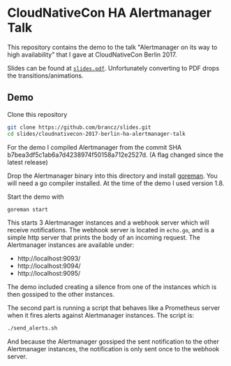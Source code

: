CloudNativeCon HA Alertmanager Talk
===================================

This repository contains the demo to the talk "Alertmanager on its way to high
availability" that I gave at CloudNativeCon Berlin 2017.

Slides can be found at [`slides.pdf`](slides.pdf). Unfortunately converting to
PDF drops the transitions/animations.

Demo
----

Clone this repository

```bash
git clone https://github.com/brancz/slides.git
cd slides/cloudnativecon-2017-berlin-ha-alertmanager-talk
```

For the demo I compiled Alertmanager from the commit SHA
b7bea3df5c1ab6a7d4238974f50158a712e2527d. (A flag changed since the latest
release)

Drop the Alertmanager binary into this directory and install
[goreman](https://github.com/mattn/goreman). You will need a go compiler
installed. At the time of the demo I used version 1.8.

Start the demo with

```bash
goreman start
```

This starts 3 Alertmanager instances and a webhook server which will receive
notifications. The webhook server is located in `echo.go`, and is a simple http
server that prints the body of an incoming request. The Alertmanager instances
are available under: 

* http://localhost:9093/
* http://localhost:9094/
* http://localhost:9095/

The demo included creating a silence from one of the instances which is then
gossiped to the other instances.

The second part is running a script that behaves like a Prometheus server when
it fires alerts against Alertmanager instances. The script is:

```bash
./send_alerts.sh
```

And because the Alertmanager gossiped the sent notification to the other
Alertmanager instances, the notification is only sent once to the webhook
server.
